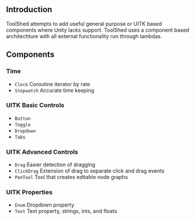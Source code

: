 ## Introduction
ToolShed attempts to add useful general purpose or UITK based components where Unity lacks support. ToolShed uses a component based architechture with all external functionality run through lambdas.

## Components

### Time
- ```Clock``` Coroutine iterator by rate
- ```Stopwatch``` Accurate time keeping 

### UITK Basic Controls
- ```Button``` 
- ```Toggle```
- ```Dropdown``` 
- ```Tabs```

### UITK Advanced Controls
- ```Drag``` Easier detection of dragging
- ```ClickDrag``` Extension of drag to separate click and drag events
- ```PenTool``` Tool that creates editable node graphs

### UITK Properties
- ```Enum``` Dropdown property
- ```Text``` Text property, strings, ints, and floats

